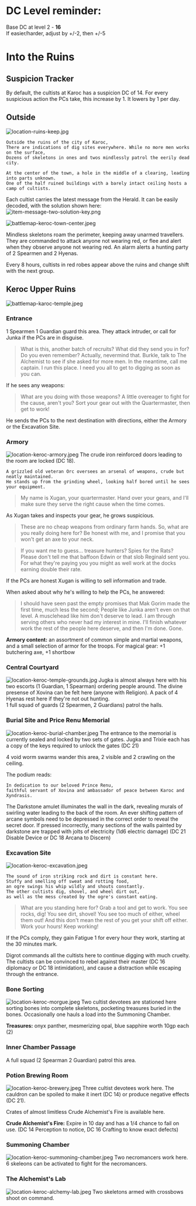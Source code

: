 # DC Level reminder:
Base DC at level 2 - **16**  
If easier/harder, adjust by +/-2, then +/-5


# Into the Ruins

## Suspicion Tracker

By default, the cultists at Karoc has a suspicion DC of 14. For every suspicious action the PCs take,
this increase by 1. It lowers by 1 per day.

## Outside
![location-ruins-keep.jpg](location-ruins-keep.jpg)
```
Outside the ruins of the city of Karoc,
There are indications of dig sites everywhere. While no more men works on the surface,
Dozens of skeletons in ones and twos mindlessly patrol the eerily dead city.

At the center of the town, a hole in the middle of a clearing, leading into parts unknown.
One of the half ruined buildings with a barely intact ceiling hosts a camp of cultists.
```

Each cultist carries the latest message from the Herald. It can be easily decoded, with the solution shown here:
![item-message-two-solution-key.png](item-message-two-solution-key.png)

![battlemap-keroc-town-center.jpeg](battlemap-keroc-town-center.jpeg)

Mindless skeletons roam the perimeter, keeping away unarmed travellers. They are commanded to attack anyone not wearing red, or flee and alert when they observe anyone not wearing red.
An alarm alerts a hunting party of 2 Spearmen and 2 Hyenas.

Every 8 hours, cultists in red robes appear above the ruins and change shift with the next group.

## Keroc Upper Ruins
![battlemap-karoc-temple.jpeg](battlemap-karoc-temple.jpeg)

### Entrance
1 Spearmen 1 Guardian guard this area. They attack intruder, or call for Junka if the PCs are in disguise.

> What is this, another batch of recruits? What did they send you in for? Do you even remember?
Actually, nevermind that. Burkle, talk to The Alchemist to see if she asked for more men.
In the meantime, call me captain. I run this place. I need you all to get to digging as soon as you can.

If he sees any weapons:

> What are you doing with those weapons? A little overeager to fight for the cause, aren't you?
Sort your gear out with the Quartermaster, then get to work!

He sends the PCs to the next destination with directions, either the Armory or the Excavation Site.

### Armory
![location-keroc-armory.jpeg](location-keroc-armory.jpeg)
The crude iron reinforced doors leading to the room are locked (DC 18).

```
A grizzled old veteran Orc oversees an arsenal of weapons, crude but neatly maintained.
He stands up from the grinding wheel, looking half bored until he sees your equipment.
```

> My name is Xugan, your quartermaster. Hand over your gears, and I'll make sure they serve the right cause when the time comes.

As Xugan takes and inspects your gear, he grows suspicious.

> These are no cheap weapons from ordinary farm hands. So, what are you really doing here for?
Be honest with me, and I promise that you won't get an axe to your neck.

> If you want me to guess... treasure hunters? Spies for the Rats? Please don't tell me that baffoon Edwin or that slob Reginald
sent you. For what they're paying you you might as well work at the docks earning double their rate.

If the PCs are honest Xugan is willing to sell information and trade.

When asked about why he's willing to help the PCs, he answered:

> I should have seen past the empty promises that Mak Gorim made the first time, much less the second;
People like Junka aren't even on that level. A musclehead like him don't deserve to lead. I am through serving
others who never had my interest in mine. I'll finish whatever work the rest of the people here deserve, and then I'm done. Gone.

**Armory content:** an assortment of common simple and martial weapons,
and a small selection of armor for the troops. For magical gear: +1 butchering axe, +1 shortbow

### Central Courtyard
![location-keroc-temple-grounds.jpg](location-keroc-temple-grounds.jpg)
Jugka is almost always here with his two escorts (1 Guardian, 1 Spearman) ordering people around.
The divine presense of Xovina can be felt here (anyone with Religion).
A pack of 4 Hyenas rest here if they're not out hunting.  
1 full squad of guards (2 Spearmen, 2 Guardians) patrol the halls.

### Burial Site and Price Renu Memorial
![location-keroc-burial-chamber.jpeg](location-keroc-burial-chamber.jpeg)
The entrance to the memorial is currently sealed and locked by two sets of gates.
Jugka and Trixie each has a copy of the keys required to unlock the gates (DC 21)

4 void worm swarms wander this area, 2 visible and 2 crawling on the ceiling.

The podium reads:

```
In dedication to our beloved Prince Renu,
faithful servant of Xovina and ambassador of peace between Karoc and Xyndrasis.
```

The Darkstone amulet illuminates the wall in the dark, revealing murals of swirling water leading to the back of the room. 
An ever shifting pattern of arcane symbols need to be depressed in the correct order to reveal the secret door.
If pressed incorrectly, many sections of the walls painted by darkstone are trapped with jolts of electricity (1d6 electric damage)
(DC 21 Disable Device or DC 18 Arcana to Discern)

### Excavation Site
![location-keroc-excavation.jpeg](location-keroc-excavation.jpeg)
```
The sound of iron striking rock and dirt is constant here.
Stuffy and smelling off sweat and rotting food,
an ogre swings his whip wildly and shouts constantly.
The other cultists dig, shovel, and wheel dirt out,
as well as the mess created by the ogre's constant eating.
```

> What are you standing here for? Grab a tool and get to work.
You see rocks, dig! You see dirt, shovel! You see too much of either, wheel them out!
And this don't mean the rest of you get your shift off either. Work your hours! Keep working!

If the PCs comply, they gain Fatigue 1 for every hour they work, starting at the 30 minutes mark.  

Digrot commands all the cultists here to continue digging with much cruelty.
The cultists can be convinced to rebel against their master (DC 16 diplomacy or DC 18 intimidation),
and cause a distraction while escaping through the entrance.

### Bone Sorting
![location-keroc-morgue.jpeg](location-keroc-morgue.jpeg)
Two cultist devotees are stationed here sorting bones into complete skeletons,
pocketing treasures buried in the bones. Occasionally one hauls a load into the Summoning Chamber.  

**Treasures:** onyx panther, mesmerizing opal, blue sapphire worth 10gp each (2)

### Inner Chamber Passage

A full squad (2 Spearman 2 Guardian) patrol this area. 

### Potion Brewing Room
![location-keroc-brewery.jpeg](location-keroc-brewery.jpeg)
Three cultist devotees work here. The cauldron can be spoiled to make it inert (DC 14)
or produce negative effects (DC 21).  

Crates of almost limitless Crude Alchemist's Fire is available here.  

**Crude Alchemist's Fire:** Expire in 10 day and has a 1/4 chance to fail on use.
(DC 14 Perception to notice, DC 16 Crafting to know exact defects)

### Summoning Chamber
![location-keroc-summoning-chamber.jpeg](location-keroc-summoning-chamber.jpeg)
Two necromancers work here. 6 skeleons can be activated to fight for the necromancers.

### The Alchemist's Lab
![location-keroc-alchemy-lab.jpeg](location-keroc-alchemy-lab.jpeg)
Two skeletons armed with crossbows shoot on command.